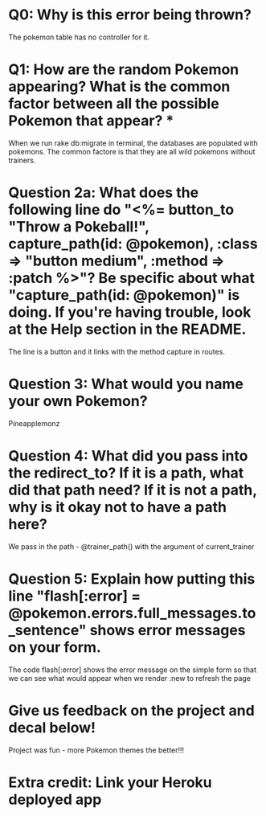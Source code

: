 # Q0: Why is this error being thrown?
The pokemon table has no controller for it. 

# Q1: How are the random Pokemon appearing? What is the common factor between all the possible Pokemon that appear? *
When we run rake db:migrate in terminal, the databases are populated with pokemons. The common factore is that they are all wild pokemons without trainers.

# Question 2a: What does the following line do "<%= button_to "Throw a Pokeball!", capture_path(id: @pokemon), :class => "button medium", :method => :patch %>"? Be specific about what "capture_path(id: @pokemon)" is doing. If you're having trouble, look at the Help section in the README.
The line is a button and it links with the method capture in routes.

# Question 3: What would you name your own Pokemon?
Pineapplemonz

# Question 4: What did you pass into the redirect_to? If it is a path, what did that path need? If it is not a path, why is it okay not to have a path here?
We pass in the path - @trainer_path() with the argument of current_trainer

# Question 5: Explain how putting this line "flash[:error] = @pokemon.errors.full_messages.to_sentence" shows error messages on your form.
The code flash[:error] shows the error message on the simple form so that we can see what would appear when we render :new to refresh the page

# Give us feedback on the project and decal below!
Project was fun - more Pokemon themes the better!!!
# Extra credit: Link your Heroku deployed app

